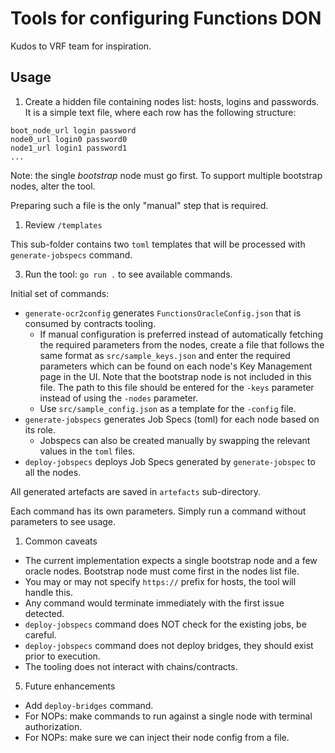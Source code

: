 # Tools for configuring Functions DON

Kudos to VRF team for inspiration.

## Usage

1. Create a hidden file containing nodes list: hosts, logins and passwords.
It is a simple text file, where each row has the following structure:

```
boot_node_url login password
node0_url login0 password0
node1_url login1 password1
...
```

Note: the single *bootstrap* node must go first. To support multiple bootstrap nodes, alter the tool.

Preparing such a file is the only "manual" step that is required.

1. Review `/templates`

This sub-folder contains two `toml` templates that will be processed with `generate-jobspecs` command.

3. Run the tool: `go run .` to see available commands.

Initial set of commands:
- `generate-ocr2config` generates `FunctionsOracleConfig.json` that is consumed by contracts tooling.
  - If manual configuration is preferred instead of automatically fetching the required parameters from the nodes, create a file that follows the same format as `src/sample_keys.json` and enter the required parameters which can be found on each node's Key Management page in the UI. Note that the bootstrap node is not included in this file. The path to this file should be entered for the `-keys` parameter instead of using the `-nodes` parameter.
  - Use `src/sample_config.json` as a template for the `-config` file.
- `generate-jobspecs` generates Job Specs (toml) for each node based on its role.
  - Jobspecs can also be created manually by swapping the relevant values in the `toml` files.
- `deploy-jobspecs` deploys Job Specs generated by `generate-jobspec` to all the nodes.

All generated artefacts are saved in `artefacts` sub-directory.

Each command has its own parameters. Simply run a command without parameters to see usage.

1. Common caveats

* The current implementation expects a single bootstrap node and a few oracle nodes.
Bootstrap node must come first in the nodes list file.
* You may or may not specify `https://` prefix for hosts, the tool will handle this.
* Any command would terminate immediately with the first issue detected.
* `deploy-jobspecs` command does NOT check for the existing jobs, be careful.
* `deploy-jobspecs` command does not deploy bridges, they should exist prior to execution.
* The tooling does not interact with chains/contracts.

5. Future enhancements

* Add `deploy-bridges` command.
* For NOPs: make commands to run against a single node with terminal authorization.
* For NOPs: make sure we can inject their node config from a file.


